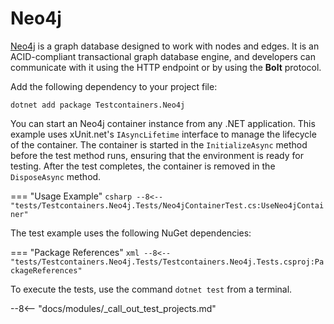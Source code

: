 # Neo4j

[Neo4j](https://neo4j.com/product/neo4j-graph-database/) is a graph database designed to work with nodes and edges. It is an ACID-compliant transactional graph database engine, and developers can communicate with it using the HTTP endpoint or by using the **Bolt** protocol.

Add the following dependency to your project file:

```shell title="NuGet"
dotnet add package Testcontainers.Neo4j
```

You can start an Neo4j container instance from any .NET application. This example uses xUnit.net's `IAsyncLifetime` interface to manage the lifecycle of the container. The container is started in the `InitializeAsync` method before the test method runs, ensuring that the environment is ready for testing. After the test completes, the container is removed in the `DisposeAsync` method.

=== "Usage Example"
    ```csharp
    --8<-- "tests/Testcontainers.Neo4j.Tests/Neo4jContainerTest.cs:UseNeo4jContainer"
    ```

The test example uses the following NuGet dependencies:

=== "Package References"
    ```xml
    --8<-- "tests/Testcontainers.Neo4j.Tests/Testcontainers.Neo4j.Tests.csproj:PackageReferences"
    ```

To execute the tests, use the command `dotnet test` from a terminal.

--8<-- "docs/modules/_call_out_test_projects.md"